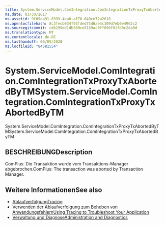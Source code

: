 ```yaml
---
title: System.ServiceModel.ComIntegration.ComIntegrationTxProxyTxAbortedByTM
ms.date: 03/30/2017
ms.assetid: 9f09ea91-8399-4ea0-af70-640ce72a2018
ms.openlocfilehash: 8c3fecb034f93fded75d6ae4c109d7eb0e4962c2
ms.sourcegitcommit: cdb295dd1db589ce5169ac9ff096f01fd0c2da9d
ms.translationtype: MT
ms.contentlocale: de-DE
ms.lasthandoff: 06/09/2020
ms.locfileid: "84581554"
---
```

# <a name="systemservicemodelcomintegrationcomintegrationtxproxytxabortedbytm"></a><span data-ttu-id="b8a6d-102">System.ServiceModel.ComIntegration.ComIntegrationTxProxyTxAbortedByTM</span><span class="sxs-lookup"><span data-stu-id="b8a6d-102">System.ServiceModel.ComIntegration.ComIntegrationTxProxyTxAbortedByTM</span></span>
<span data-ttu-id="b8a6d-103">System.ServiceModel.ComIntegration.ComIntegrationTxProxyTxAbortedByTM</span><span class="sxs-lookup"><span data-stu-id="b8a6d-103">System.ServiceModel.ComIntegration.ComIntegrationTxProxyTxAbortedByTM</span></span>  
  
## <a name="description"></a><span data-ttu-id="b8a6d-104">BESCHREIBUNG</span><span class="sxs-lookup"><span data-stu-id="b8a6d-104">Description</span></span>  
 <span data-ttu-id="b8a6d-105">ComPlus: Die Transaktion wurde vom Transaktions-Manager abgebrochen.</span><span class="sxs-lookup"><span data-stu-id="b8a6d-105">ComPlus: The transaction was aborted by Transaction Manager.</span></span>  
  
## <a name="see-also"></a><span data-ttu-id="b8a6d-106">Weitere Informationen</span><span class="sxs-lookup"><span data-stu-id="b8a6d-106">See also</span></span>

- [<span data-ttu-id="b8a6d-107">Ablaufverfolgung</span><span class="sxs-lookup"><span data-stu-id="b8a6d-107">Tracing</span></span>](index.md)
- [<span data-ttu-id="b8a6d-108">Verwenden der Ablaufverfolgung zum Beheben von Anwendungsfehlern</span><span class="sxs-lookup"><span data-stu-id="b8a6d-108">Using Tracing to Troubleshoot Your Application</span></span>](using-tracing-to-troubleshoot-your-application.md)
- [<span data-ttu-id="b8a6d-109">Verwaltung und Diagnose</span><span class="sxs-lookup"><span data-stu-id="b8a6d-109">Administration and Diagnostics</span></span>](../index.md)
